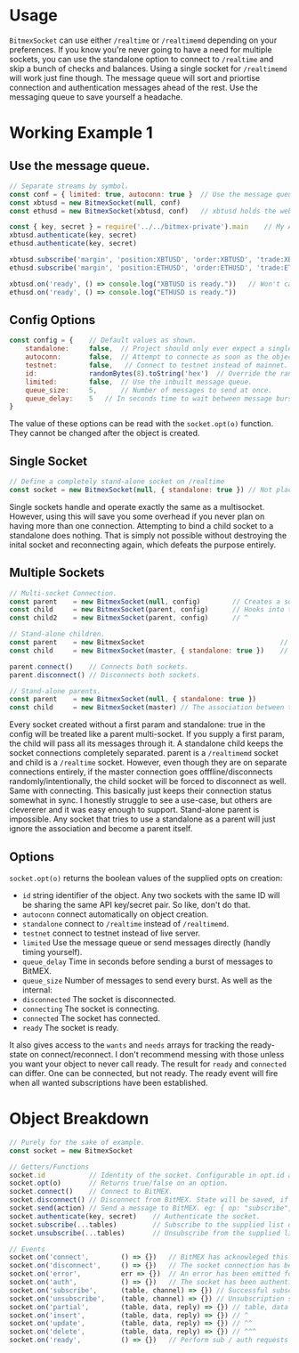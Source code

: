 # Usage
`BitmexSocket` can use either `/realtime` or `/realtimemd` depending on your preferences. If you know you're never going to have a need for multiple sockets, you can use the standalone option to connect to `/realtime` and skip a bunch of checks and balances. Using a single socket for `/realtimemd` will work just fine though. The message queue will sort and priortise connection and authentication messages ahead of the rest. Use the messaging queue to save yourself a headache.

# Working Example 1
## Use the message queue.
```javascript
// Separate streams by symbol.
const conf = { limited: true, autoconn: true }  // Use the message queue, connect on object creation.
const xbtusd = new BitmexSocket(null, conf)
const ethusd = new BitmexSocket(xbtusd, conf)   // xbtusd holds the websocket object. This will ignore the limited option.

const { key, secret } = require('../../bitmex-private').main    // My API credentials, get your own.
xbtusd.authenticate(key, secret)
ethusd.authenticate(key, secret)

xbtusd.subscribe('margin', 'position:XBTUSD', 'order:XBTUSD', 'trade:XBTUSD', 'orderBookL2:XBTUSD')
ethusd.subscribe('margin', 'position:ETHUSD', 'order:ETHUSD', 'trade:ETHUSD', 'orderBookL2:ETHUSD')

xbtusd.on('ready', () => console.log("XBTUSD is ready."))   // Won't call until all subscriptions have been responded to from BitMEX.
ethusd.on('ready', () => console.log("ETHUSD is ready."))
```

## Config Options
```javascript
const config = {    // Default values as shown.
    standalone:     false,  // Project should only ever expect a single object.
    autoconn:       false,  // Attempt to connecte as soon as the object is created.
    testnet:        false,   // Connect to testnet instead of mainnet.
    id:             randomBytes(8).toString('hex')  // Override the random 16 character hex string with a custom name.
    limited:        false,  // Use the inbuilt message queue.
    queue_size:     5,      // Number of messages to send at once.
    queue_delay:    5   // In seconds time to wait between message bursts.
}
```
The value of these options can be read with the `socket.opt(o)` function. They cannot be changed after the object is created.

## Single Socket
```javascript
// Define a completely stand-alone socket on /realtime
const socket = new BitmexSocket(null, { standalone: true }) // Not placing the standalone option will assume the socket is just waiting for more to be attached to it.
```
Single sockets handle and operate exactly the same as a multisocket. However, using this will save you some overhead if you never plan on having more than one connection. Attempting to bind a child socket to a standalone does nothing. That is simply not possible without destroying the inital socket and reconnecting again, which defeats the purpose entirely.

## Multiple Sockets
```javascript
// Multi-socket Connection.
const parent    = new BitmexSocket(null, config)        // Creates a socket on /realtimemd
const child     = new BitmexSocket(parent, config)      // Hooks into the parent socket.
const child2    = new BitmexSocket(parent, config)      // ^

// Stand-alone children.
const parent    = new BitmexSocket                                  // Creates a socket on /realtimemd
const child     = new BitmexSocket(master, { standalone: true })    // Creates a socket on /realtime

parent.connect()    // Connects both sockets.
parent.disconnect() // Disconnects both sockets.

// Stand-alone parents.
const parent    = new BitmexSocket(null, { standalone: true })
const child     = new BitmexSocket(master) // The association between the two is compltely ignored.

```
Every socket created without a first param and standalone: true in the config will be treated like a parent multi-socket. If you supply a first param, the child will pass all its messages through it. A standalone child keeps the socket connections completely separated. parent is a `/realtimemd` socket and child is a `/realtime` socket. However, even though they are on separate connections entirely, if the master connection goes offfline/disconnects randomly/intentionally, the child socket will be forced to disconnect as well. Same with connecting. This basically just keeps their connection status somewhat in sync. I honestly struggle to see a use-case, but others are clevererer and it was easy enough to support.
Stand-alone parent is impossible. Any socket that tries to use a standalone as a parent will just ignore the association and become a parent itself.

## Options
`socket.opt(o)` returns the boolean values of the supplied opts on creation:
- `id` string identifier of the object. Any two sockets with the same ID will be sharing the same API key/secret pair. So like, don't do that.
- `autoconn` connect automatically on object creation.
- `standalone` connect to `/realtime` instead of `/realtimemd`.
- `testnet` connect to testnet instead of live server.
- `limited` Use the message queue or send messages directly (handly timing yourself).
- `queue_delay` Time in seconds before sending a burst of messages to BitMEX.
- `queue_size` Number of messages to send every burst.
As well as the internal:
- `disconnected` The socket is disconnected.
- `connecting` The socket is connecting.
- `connected` The socket has connected.
- `ready` The socket is ready.

It also gives access to the `wants` and `needs` arrays for tracking the ready-state on connect/reconnect. I don't recommend messing with those unless you want your object to never call ready. The result for `ready` and `connected` can differ. One can be connected, but not ready. The ready event will fire when all wanted subscriptions have been established.

# Object Breakdown
```javascript
// Purely for the sake of example.
const socket = new BitmexSocket

// Getters/Functions
socket.id           // Identity of the socket. Configurable in opt.id at creation.
socket.opt(o)       // Returns true/false on an option.
socket.connect()    // Connect to BitMEX.
socket.disconnect() // Disconnect from BitMEX. State will be saved, if connect() is called again, socket will attempt to authenticate and subscribe to wanted tables.
socket.send(action) // Send a message to BitMEX. eg: { op: "subscribe", args: ["trade:XBTUSD", "trade:ETHUSD"] } Anything their API docs says you can.
socket.authenticate(key, secret)    // Authenticate the socket.
socket.subscribe(...tables)         // Subscribe to the supplied list of tables.
socket.unsubscribe(...tables)       // Unsubscribe from the supplied list of tables.

// Events
socket.on('connect',        () => {})   // BitMEX has acknowleged this socket exists.
socket.on('disconnect',     () => {})   // The socket connection has been terminated.
socket.on('error',          err => {})  // An error has been emitted for some reason or another. You're gonna want this listener.
socket.on('auth',           () => {})   // The socket has been authenticated.
socket.on('subscribe',      (table, channel) => {}) // Successful subscription. table:channel, channel will be null if top-level table.
socket.on('unsubscribe',    (table, channel) => {}) // Unsubscription successful. ^
socket.on('partial',        (table, data, reply) => {}) // table, data that was changed and reply is the rest of the message from BitMEX.
socket.on('insert',         (table, data, reply) => {}) // ^
socket.on('update',         (table, data, reply) => {}) // ^^
socket.on('delete',         (table, data, reply) => {}) // ^^^
socket.on('ready',          () => {})   // Perform sub / auth requests prior to calling connect(), the object will wait for all partials until calling ready.
```